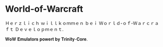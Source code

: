 # World-of-Warcraft


Ｈｅｒｚｌｉｃｈ ｗｉｌｌｋｏｍｍｅｎ ｂｅｉ Ｗｏｒｌｄ-ｏｆ-Ｗａｒｃｒａｆｔ Ｄｅｖｅｌｏｐｍｅｎｔ.

𝐖𝐨𝐖 𝐄𝐦𝐮𝐥𝐚𝐭𝐨𝐫𝐬 𝐩𝐨𝐰𝐞𝐫𝐭 𝐛𝐲 𝐓𝐫𝐢𝐧𝐢𝐭𝐲-𝐂𝐨𝐫𝐞.
